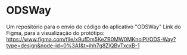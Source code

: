 # ODSWay
Um repositório para o envio do código do aplicativo "ODSWay"
Link do Figma, para a visualização do protótipo: https://www.figma.com/file/x9ufDm5KeZB0MW0MKnolPI/ODS-Way?type=design&node-id=0%3A1&t=ihh7g8ZlQBvTxcxB-1

